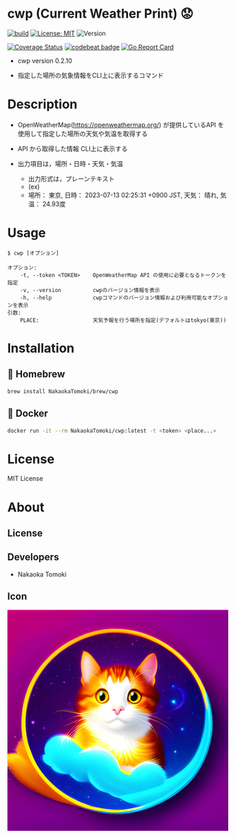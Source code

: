 # cwp (Current Weather Print) :worried:
[![build](https://github.com/NakaokaTomoki/cwp/actions/workflows/build.yml/badge.svg)](https://github.com/NakaokaTomoki/cwp/actions/workflows/build.yml)
[![License: MIT](https://img.shields.io/badge/License-MIT-yellow.svg)](https://opensource.org/licenses/MIT)
![Version](https://img.shields.io/badge/Version-0.2.10-blueviolet)

[![Coverage Status](https://coveralls.io/repos/github/NakaokaTomoki/cwp/badge.svg?branch=main)](https://coveralls.io/github/NakaokaTomoki/cwp?branch=main)
[![codebeat badge](https://codebeat.co/badges/f97b15e5-c079-49f6-b21b-d1b49ff863a9)](https://codebeat.co/projects/github-com-nakaokatomoki-cwp-main)
[![Go Report Card](https://goreportcard.com/badge/github.com/NakaokaTomoki/cwp)](https://goreportcard.com/report/github.com/NakaokaTomoki/cwp)

- cwp version 0.2.10

<!-- tagline -->
- 指定した場所の気象情報をCLI上に表示するコマンド


# Description

- OpenWeatherMap(https://openweathermap.org/) が提供しているAPI を使用して指定した場所の天気や気温を取得する

- API から取得した情報 CLI上に表示する

- 出力項目は，場所・日時・天気・気温
    - 出力形式は，プレーンテキスト
    - (ex)
     - 場所： 東京, 日時： 2023-07-13 02:25:31 +0900 JST, 天気： 晴れ, 気温： 24.93度


# Usage
```
$ cwp [オプション]

オプション:
    -t, --token <TOKEN>    OpenWeatherMap API の使用に必要となるトークンを指定
    -v, --version          cwpのバージョン情報を表示
    -h, --help             cwpコマンドのバージョン情報および利用可能なオプションを表示
引数:
    PLACE:                 天気予報を行う場所を指定(デフォルトはtokyo(東京))
```

# Installation

## :beer: Homebrew
```sh
brew install NakaokaTomoki/brew/cwp
```

## :whale: Docker
```sh
docker run -it --rm NakaokaTomoki/cwp:latest -t <token> <place...>
```

# License
MIT License


# About
## License


## Developers
- Nakaoka Tomoki


## Icon
![Icon](docs/static/images/weather_cat.png)